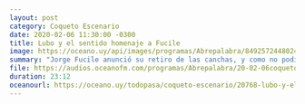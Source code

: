 ```yaml
---
layout: post
category: Coqueto Escenario
date: 2020-02-06 11:30:00 -0300
title: Lubo y el sentido homenaje a Fucile
image: https://oceano.uy/api/images/programas/Abrepalabra/849257244802450395340998926039564145917952n.jpg
summary: "Jorge Fucile anunció su retiro de las canchas, y como no podía ser de otra manera, Lubo Adusto hizo mención de esta noticia. Además: Lacalle Pou y el carnaval, el retorno de Gerrard, la dura historia de Máximo Goñi y la chica que canta."
file: https://audios.oceanofm.com/programas/Abrepalabra/20-02-06coqueto.mp3
duration: 23:12
oceanourl: https://oceano.uy/todopasa/coqueto-escenario/20768-lubo-y-el-sentido-homenaje-a-fucile
---
```

